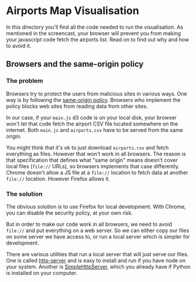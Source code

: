 # Airports Map Visualisation

In this directory you'll find all the code needed to run the
visualisation. As mentioned in the screencast, your browser will
prevent you from making your javascript code fetch the airports
list. Read on to find out why and how to avoid it.

## Browsers and the same-origin policy

### The problem

Browsers try to protect the users from malicious sites in various
ways. One way is by following
the [same-origin policy](https://en.wikipedia.org/wiki/Same-origin_policy).
Browsers who implement the policy blocks web sites from reading data
from other sites.

In our case, if your `main.js` d3 code is on your local disk, your
browser won't let that code fetch the airport CSV file located
somewhere on the internet. Both `main.js` and `airports.csv` have to
be served from the same origin.

You might think that it's ok to just download `airports.csv` and fetch
everything as files. However that won't work in all browsers. The
reason is that specification that defines what "same origin" means
doesn't cover local files (`file://` URLs), so browsers implements
that case differently. Chrome doesn't allow a JS file at a `file://`
location to fetch data at another `file://` location. However Firefox
allows it.

### The solution

The obvious solution is to use Firefox for local development. With
Chrome, you can disable the security policy, at your own risk.

But in order to make our code work in all browsers, we need to avoid
`file://` and put everything on a web server. So we can either copy
our files on some server we have access to, or run a local server
which is simpler for development.

There are various utilities that run a local server that will just
serve our files. One is
called [http-server](https://www.npmjs.com/package/http-server) and is
easy to install and run if you have node on your system.  Another
is
[SimpleHttpServer](http://www.pythonforbeginners.com/modules-in-python/how-to-use-simplehttpserver/),
which you already have if Python is installed on your computer.
